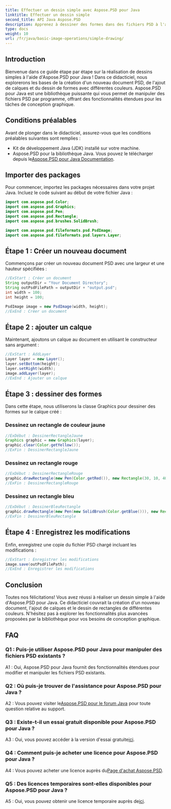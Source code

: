 ```yaml
---
title: Effectuer un dessin simple avec Aspose.PSD pour Java
linktitle: Effectuer un dessin simple
second_title: API Java Aspose.PSD
description: Apprenez à dessiner des formes dans des fichiers PSD à l'aide d'Aspose.PSD pour Java. Ce guide étape par étape couvre la création, l'ajout de calques et le dessin avec des exemples de code.
type: docs
weight: 10
url: /fr/java/basic-image-operations/simple-drawing/
---
```

## Introduction

Bienvenue dans ce guide étape par étape sur la réalisation de dessins simples à l'aide d'Aspose.PSD pour Java ! Dans ce didacticiel, nous explorerons les bases de la création d'un nouveau document PSD, de l'ajout de calques et du dessin de formes avec différentes couleurs. Aspose.PSD pour Java est une bibliothèque puissante qui vous permet de manipuler des fichiers PSD par programme, offrant des fonctionnalités étendues pour les tâches de conception graphique.

## Conditions préalables

Avant de plonger dans le didacticiel, assurez-vous que les conditions préalables suivantes sont remplies :

- Kit de développement Java (JDK) installé sur votre machine.
-  Aspose.PSD pour la bibliothèque Java. Vous pouvez le télécharger depuis le[Aspose.PSD pour Java Documentation](https://reference.aspose.com/psd/java/).

## Importer des packages

Pour commencer, importez les packages nécessaires dans votre projet Java. Incluez le code suivant au début de votre fichier Java :

```java
import com.aspose.psd.Color;
import com.aspose.psd.Graphics;
import com.aspose.psd.Pen;
import com.aspose.psd.Rectangle;
import com.aspose.psd.brushes.SolidBrush;

import com.aspose.psd.fileformats.psd.PsdImage;
import com.aspose.psd.fileformats.psd.layers.Layer;
```

## Étape 1 : Créer un nouveau document

Commençons par créer un nouveau document PSD avec une largeur et une hauteur spécifiées :

```java
//ExStart : Créer un document
String outputDir = "Your Document Directory";
String outPsdFilePath = outputDir + "output.psd";
int width = 100;
int height = 100;

PsdImage image = new PsdImage(width, height);
//ExEnd : Créer un document
```

## Étape 2 : ajouter un calque

Maintenant, ajoutons un calque au document en utilisant le constructeur sans argument :

```java
//ExStart : AddLayer
Layer layer = new Layer();
layer.setBottom(height);
layer.setRight(width);
image.addLayer(layer);
//ExEnd : Ajouter un calque
```

## Étape 3 : dessiner des formes

Dans cette étape, nous utiliserons la classe Graphics pour dessiner des formes sur le calque créé :

### Dessinez un rectangle de couleur jaune

```java
//ExDébut : DessinerRectangleJaune
Graphics graphic = new Graphics(layer);
graphic.clear(Color.getYellow());
//ExFin : DessinerRectangleJaune
```

### Dessinez un rectangle rouge

```java
//ExDébut : DessinerRectangleRouge
graphic.drawRectangle(new Pen(Color.getRed()), new Rectangle(30, 10, 40, 80));
//ExFin : DessinerRectangleRouge
```

### Dessinez un rectangle bleu

```java
//ExDébut : DessinerBleuRectangle
graphic.drawRectangle(new Pen(new SolidBrush(Color.getBlue())), new Rectangle(10, 30, 80, 40));
//ExFin : DessinerBleuRectangle
```

## Étape 4 : Enregistrez les modifications

Enfin, enregistrez une copie du fichier PSD chargé incluant les modifications :

```java
//ExStart : Enregistrer les modifications
image.save(outPsdFilePath);
//ExEnd : Enregistrer les modifications
```

## Conclusion

Toutes nos félicitations! Vous avez réussi à réaliser un dessin simple à l'aide d'Aspose.PSD pour Java. Ce didacticiel couvrait la création d'un nouveau document, l'ajout de calques et le dessin de rectangles de différentes couleurs. N'hésitez pas à explorer les fonctionnalités plus avancées proposées par la bibliothèque pour vos besoins de conception graphique.

## FAQ

### Q1 : Puis-je utiliser Aspose.PSD pour Java pour manipuler des fichiers PSD existants ?

A1 : Oui, Aspose.PSD pour Java fournit des fonctionnalités étendues pour modifier et manipuler les fichiers PSD existants.

### Q2 : Où puis-je trouver de l'assistance pour Aspose.PSD pour Java ?

 A2 : Vous pouvez visiter le[Aspose.PSD pour le forum Java](https://forum.aspose.com/c/psd/34) pour toute question relative au support.

### Q3 : Existe-t-il un essai gratuit disponible pour Aspose.PSD pour Java ?

 A3 : Oui, vous pouvez accéder à la version d'essai gratuite[ici](https://releases.aspose.com/).

### Q4 : Comment puis-je acheter une licence pour Aspose.PSD pour Java ?

 A4 : Vous pouvez acheter une licence auprès du[Page d'achat Aspose.PSD](https://purchase.aspose.com/buy).

### Q5 : Des licences temporaires sont-elles disponibles pour Aspose.PSD pour Java ?

 A5 : Oui, vous pouvez obtenir une licence temporaire auprès de[ici](https://purchase.aspose.com/temporary-license/).
